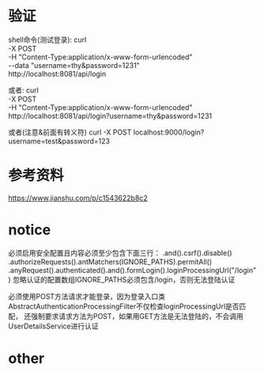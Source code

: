 # 验证
shell命令(测试登录):
curl \
-X POST \
-H "Content-Type:application/x-www-form-urlencoded" \
--data "username=thy&password=1231" \
http://localhost:8081/api/login 

或者:
curl \
-X POST \
-H "Content-Type:application/x-www-form-urlencoded" \
http://localhost:8081/api/login?username=thy\&password=1231

或者(注意&前面有转义符\)
curl -X POST localhost:9000/login?username=test&password=123

# 参考资料
https://www.jianshu.com/p/c1543622b8c2

# notice
必须启用安全配置且内容必须至少包含下面三行：
.and().csrf().disable()
.authorizeRequests().antMatchers(IGNORE_PATHS).permitAll()
.anyRequest().authenticated().and().formLogin().loginProcessingUrl("/login")
忽略认证的配置数组IGNORE_PATHS必须包含/login，否则无法登陆认证

必须使用POST方法请求才能登录，因为登录入口类AbstractAuthenticationProcessingFilter不仅检查loginProcessingUrl是否匹配，
还强制要求请求方法为POST，如果用GET方法是无法登陆的，不会调用UserDetailsService进行认证

# other